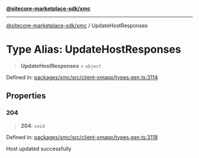 [**@sitecore-marketplace-sdk/xmc**](../README.md)

***

[@sitecore-marketplace-sdk/xmc](../README.md) / UpdateHostResponses

# Type Alias: UpdateHostResponses

> **UpdateHostResponses** = `object`

Defined in: [packages/xmc/src/client-xmapp/types.gen.ts:3114](https://github.com/Sitecore/sitecore-marketplace-sdk/blob/e87783cce9f115393973a45e109d17b99bf1df7e/packages/xmc/src/client-xmapp/types.gen.ts#L3114)

## Properties

### 204

> **204**: `void`

Defined in: [packages/xmc/src/client-xmapp/types.gen.ts:3118](https://github.com/Sitecore/sitecore-marketplace-sdk/blob/e87783cce9f115393973a45e109d17b99bf1df7e/packages/xmc/src/client-xmapp/types.gen.ts#L3118)

Host updated successfully
